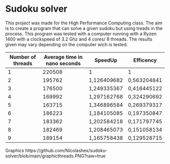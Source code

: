 # Sudoku solver
This project was made for the High Performance Computing class. The aim is to create a program that can solve a given sudoku but using treads in the process.
This program was tested with a computer running with a Ryzen 1400 with a clockspeed of 3.2 Ghz and 4 cores/ 8 threads.
The results given may vary depending on the computer wich is tested. 

<table>
    <thead>
      <tr>
        <th>Number of threads</th>
        <th>Average time in nano seconds</th>
        <th>SpeedUp</th>
        <th>Efficency</th>
      </tr>
    </thead>
    <tbody>
        <tr>
            <td>1</td>
            <td>220508</td>
            <td>1</td>
            <td>1</td>
        </tr>
        <tr>
            <td>2</td>
            <td>195762</td>
            <td>1,126409682</td>
            <td>0,563204841</td>
        </tr>
        <tr>
            <td>3</td>
            <td>176500</td>
            <td>1,249335367</td>
            <td>0,416445122</td>
        </tr>
        <tr>
            <td>4</td>
            <td>169992</td>
            <td>1,297162768</td>
            <td>0,324290692</td>
        </tr>
        <tr>
            <td>5</td>
            <td>163715</td>
            <td>1,346896584</td>
            <td>0,269379317</td>
        </tr>
        <tr>
            <td>6</td>
            <td>186223</td>
            <td>1,184105085</td>
            <td>0,197350847</td>
        </tr>
        <tr>
            <td>7</td>
            <td>183362</td>
            <td>1,202584218</td>
            <td>0,171797745</td>
        </tr>
        <tr>
            <td>8</td>
            <td>182469</td>
            <td>1,208465073</td>
            <td>0,151058134</td>
        </tr>
        <tr>
            <td>9</td>
            <td>189154</td>
            <td>1,165758438</td>
            <td>0,129528715</td>
        </tr>        
    </tbody>
  </table>
Graphics
https://github.com/Nicolashex/sudoku-solver/blob/main/graphicthreads.PNG?raw=true
